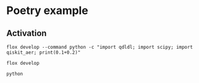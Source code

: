 # Poetry example

## Activation
```
flox develop --command python -c "import qdldl; import scipy; import qiskit_aer; print(0.1+0.2)"

flox develop

python
```


